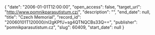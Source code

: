 {
  "date": "2006-01-01T12:00:00", 
  "open_access": false, 
  "target_url": "http://www.pomnikparasutistum.cz/", 
  "description": "", 
  "end_date": null, 
  "title": "Czech Memorial", 
  "record_id": "20060101T120000/nI2gKPfU+sg4QTNQCBs33Q==", 
  "publisher": "pomnikparasutistum.cz", 
  "slug": 60409, 
  "start_date": null
}

